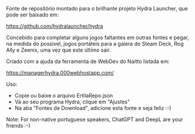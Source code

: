 Fonte de repositório montado para o brilhante projeto Hydra Launcher, que pode ser baixado em:

https://github.com/hydralauncher/hydra

Concebido para completar alguns jogos faltantes em outras fontes e pegar, na medida do possível, jogos portáteis para a galera do Steam Deck, Rog Ally e Zeenix, uma vez que este último sair.

Criado com a ajuda da ferramenta de WebDev do Naitto listada em:

https://managerhydra.000webhostapp.com/

Uso:

* Copie ou baixe o arquivo ErtilaRepo.json
* Vá ao seu programa Hydra, clique em "Ajustes"
* Na aba "Fontes de Download", adicione esta fonte e seja feliz :-)

Note: For non-native portuguese speakers, ChatGPT and DeepL are your friends :-)
